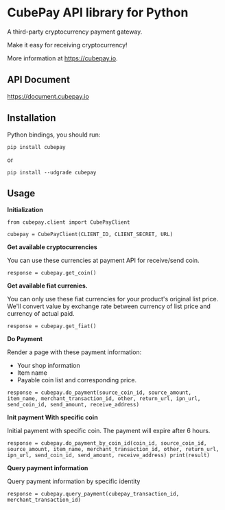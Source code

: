 # CubePay API library for Python 
A third-party cryptocurrency payment gateway. 

Make it easy for receiving cryptocurrency!

More information at https://cubepay.io.


## API Document

https://document.cubepay.io

## Installation
Python bindings, you should run:

    pip install cubepay

or

    pip install --udgrade cubepay

## Usage
**Initialization**
```
from cubepay.client import CubePayClient

cubepay = CubePayClient(CLIENT_ID, CLIENT_SECRET, URL)
```

**Get available cryptocurrencies**

You can use these currencies at payment API for receive/send coin.

```
response = cubepay.get_coin()
```

**Get available fiat currenies.**

You can only use these fiat currencies for your product's original list price. We'll convert value by exchange rate between currency of list price and currency of actual paid.

```
response = cubepay.get_fiat()
```

**Do Payment**

Render a page with these payment information:
 - Your shop information
 - Item name
 - Payable coin list and corresponding price.
     
```
response = cubepay.do_payment(source_coin_id, source_amount, item_name, merchant_transaction_id, other, return_url, ipn_url, send_coin_id, send_amount, receive_address)
```

**Init payment With specific coin**

Initial payment with specific coin. The payment will expire after 6 hours.
     
```
response = cubepay.do_payment_by_coin_id(coin_id, source_coin_id, source_amount, item_name, merchant_transaction_id, other, return_url, ipn_url, send_coin_id, send_amount, receive_address) print(result)
```

**Query payment information**

Query payment information by specific identity
     
```
response = cubepay.query_payment(cubepay_transaction_id, merchant_transaction_id)
```
